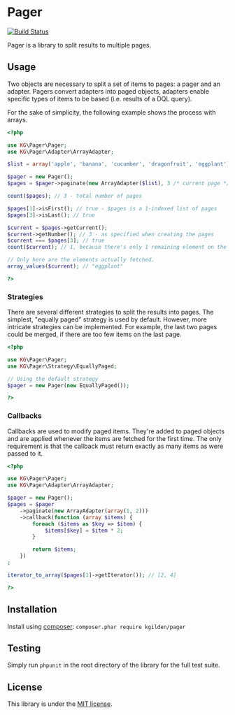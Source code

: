 Pager
=====

[![Build Status](https://img.shields.io/travis/kgilden/pager/master.svg?style=flat)](https://travis-ci.org/kgilden/pager)

Pager is a library to split results to multiple pages.

Usage
-----

Two objects are necessary to split a set of items to pages: a pager and an
adapter. Pagers convert adapters into paged objects, adapters enable specific
types of items to be based (i.e. results of a DQL query).

For the sake of simplicity, the following example shows the process with arrays.

```php
<?php

use KG\Pager\Pager;
use KG\Pager\Adapter\ArrayAdapter;

$list = array('apple', 'banana', 'cucumber', 'dragonfruit', 'eggplant');

$pager = new Pager();
$pages = $pager->paginate(new ArrayAdapter($list), 3 /* current page */, 2 /* items per page */);

count($pages); // 3 - total number of pages

$pages[1]->isFirst(); // true - $pages is a 1-indexed list of pages
$pages[3]->isLast(); // true

$current = $pages->getCurrent();
$current->getNumber(); // 3 - as specified when creating the pages
$current === $pages[3]; // true
count($current); // 1, because there's only 1 remaining element on the last page

// Only here are the elements actually fetched.
array_values($current); // "eggplant"

?>
```

### Strategies

There are several different strategies to split the results into pages. The
simplest, "equally paged" strategy is used by default. However, more intricate
strategies can be implemented. For example, the last two pages could be merged,
if there are too few items on the last page.

```php
<?php

use KG\Pager\Pager;
use KG\Pager\Strategy\EquallyPaged;

// Using the default strategy
$pager = new Pager(new EquallyPaged());

?>
```

### Callbacks

Callbacks are used to modify paged items. They're added to paged objects and
are applied whenever the items are fetched for the first time. The only
requirement is that the callback must return exactly as many items as were
passed to it.

```php
<?php

use KG\Pager\Pager;
use KG\Pager\Adapter\ArrayAdapter;

$pager = new Pager();
$pages = $pager
    ->paginate(new ArrayAdapter(array(1, 2)))
    ->callback(function (array $items) {
        foreach ($items as $key => $item) {
            $items[$key] = $item * 2;
        }

        return $items;
    })
;

iterator_to_array($pages[1]->getIterator()); // [2, 4]

?>
```

Installation
------------

Install using [composer](https://getcomposer.org/download/): `composer.phar require kgilden/pager`

Testing
-------

Simply run `phpunit` in the root directory of the library for the full
test suite.

License
-------

This library is under the [MIT license](LICENSE).
